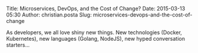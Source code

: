 Title: Microservices, DevOps, and the Cost of Change?
Date: 2015-03-13 05:30
Author: christian.posta
Slug: microservices-devops-and-the-cost-of-change

As developers, we all love shiny new things. New technologies (Docker,
Kubernetes), new languages (Golang, NodeJS), new hyped conversation
starters...
